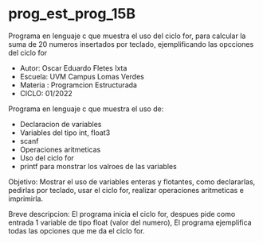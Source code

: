 # prog_est_prog_15B
Programa en lenguaje c que muestra el uso del ciclo for, para calcular la suma de 20 numeros insertados por teclado, ejemplificando las opcciones del ciclo for 
* Autor: Oscar Eduardo Fletes Ixta
* Escuela: UVM Campus Lomas Verdes
* Materia : Programcion Estructurada
* CICLO: 01/2022

Programa en lenguaje c que muestra el uso de:
* Declaracion de variables 
* Variables del tipo int, float3
* scanf
* Operaciones aritmeticas 
* Uso del ciclo for
* printf para monstrar los valroes de las variables

Objetivo:
Mostrar el uso de variables enteras y flotantes, como declararlas, pedirlas por teclado, usar el ciclo for, realizar operaciones aritmeticas e imprimirla.

Breve descripcion:
El programa inicia el ciclo for, despues pide como entrada 1 variable de tipo float (valor del numero),
El programa ejemplifica todas las opciones que me da el ciclo for.

